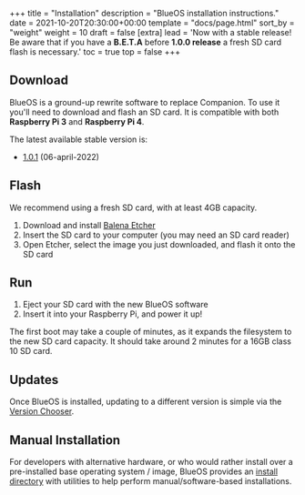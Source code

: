 +++
title = "Installation"
description = "BlueOS installation instructions."
date = 2021-10-20T20:30:00+00:00
template = "docs/page.html"
sort_by = "weight"
weight = 10
draft = false
[extra]
lead = 'Now with a stable release! Be aware that if you have a <strong>B.E.T.A</strong> before <strong>1.0.0 release</strong> a fresh SD card flash is necessary.'
toc = true
top = false
+++
## Download

BlueOS is a ground-up rewrite software to replace Companion. To use it you'll need to download and flash an SD card.
It is compatible with both **Raspberry Pi 3** and **Raspberry Pi 4**.

The latest available stable version is:
- [1.0.1](https://github.com/bluerobotics/BlueOS-docker/releases/download/1.0.1/BlueOS-raspberry.zip) (06-april-2022)

## Flash

We recommend using a fresh SD card, with at least 4GB capacity.

1. Download and install [Balena Etcher](https://www.balena.io/etcher/)
1. Insert the SD card to your computer (you may need an SD card reader)
1. Open Etcher, select the image you just downloaded, and flash it onto the SD card

## Run

1. Eject your SD card with the new BlueOS software
1. Insert it into your Raspberry Pi, and power it up!

The first boot may take a couple of minutes, as it expands the filesystem to the new SD card capacity. It should take around 2 minutes for a 16GB class 10 SD card.

## Updates

Once BlueOS is installed, updating to a different version is simple via the [Version Chooser](./advanced-usage/#version-chooser).

## Manual Installation

For developers with alternative hardware, or who would rather install over a pre-installed base operating system / image, BlueOS provides an [install directory](https://github.com/bluerobotics/BlueOS-docker/tree/master/install) with utilities to help perform manual/software-based installations.
